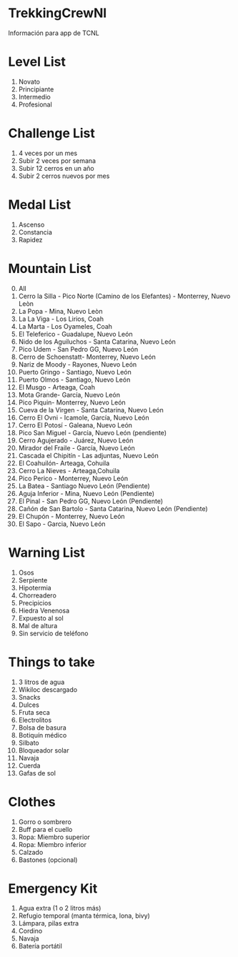 # TrekkingCrewNl
Información para app de TCNL 

# Level List
1. Novato
2. Principiante
3. Intermedio
4. Profesional

# Challenge List
1. 4 veces por un mes
2. Subir 2 veces por semana
3. Subir 12 cerros en un año
4. Subir 2 cerros nuevos por mes

# Medal List
1. Ascenso
2. Constancia
3. Rapidez


# Mountain List
0. All
1. Cerro la Silla - Pico Norte (Camino de los Elefantes) - Monterrey, Nuevo Leòn
2. La Popa - Mina, Nuevo Leòn
3. La La Viga - Los Lirios, Coah
4. La Marta - Los Oyameles, Coah
5. El Teleferico - Guadalupe, Nuevo León
6. Nido de los Aguiluchos  - Santa Catarina, Nuevo León
7. Pico Udem - San Pedro GG, Nuevo León
8. Cerro de Schoenstatt- Monterrey, Nuevo León
9. Nariz de Moody - Rayones, Nuevo León
10. Puerto Gringo - Santiago, Nuevo León
11. Puerto Olmos - Santiago, Nuevo León
12. El Musgo - Arteaga, Coah
13. Mota Grande- García, Nuevo León 
14. Pico Piquin- Monterrey, Nuevo León 
15. Cueva de la Virgen - Santa Catarina, Nuevo León 
16. Cerro El Ovni - Icamole, García, Nuevo León 
17. Cerro El Potosí - Galeana, Nuevo León
18. Pico San Miguel - García, Nuevo León (pendiente)
19. Cerro Agujerado - Juárez, Nuevo León
20. Mirador del Fraile - García, Nuevo León
21. Cascada el Chipitín - Las adjuntas, Nuevo León
22. El Coahuilón- Arteaga, Cohuila
23. Cerro La Nieves - Arteaga,Cohuila 
24. Pico Perico - Monterrey, Nuevo León 
25. La Batea - Santiago Nuevo León (Pendiente)
26. Aguja Inferior - Mina, Nuevo León (Pendiente)
27. El Pinal - San Pedro GG, Nuevo León (Pendiente)
28. Cañón de San Bartolo - Santa Catarina, Nuevo León (Pendiente)
29. El Chupón - Monterrey, Nuevo León
30. El Sapo - Garcia, Nuevo León


# Warning List

1. Osos
2. Serpiente
3. Hipotermia
4. Chorreadero
5. Precipicios
6. Hiedra Venenosa
7. Expuesto al sol
8. Mal de altura 
9. Sin servicio de teléfono 



# Things to take 

1. 3 litros de agua
2. Wikiloc descargado
3. Snacks 
4. Dulces
5. Fruta seca
6. Electrolitos
7. Bolsa de basura
8. Botiquín médico
9. Silbato
10. Bloqueador solar
11. Navaja
12. Cuerda
13. Gafas de sol


# Clothes


1. Gorro o sombrero
2. Buff para el cuello
3. Ropa: Miembro superior
4. Ropa: Miembro inferior
5. Calzado
6. Bastones (opcional)


# Emergency Kit


1. Agua extra (1 o 2 litros más)
2. Refugio temporal (manta térmica, lona, bivy)
3. Lámpara, pilas extra
4. Cordino
5.  Navaja
6.  Batería portátil

